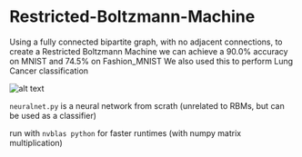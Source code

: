 # Restricted-Boltzmann-Machine
Using a fully connected bipartite graph, with no adjacent connections, to create a Restricted Boltzmann Machine we can achieve a 90.0% accuracy on MNIST and 74.5% on Fashion_MNIST
We also used this to perform Lung Cancer classification

![alt text](https://media.licdn.com/media-proxy/ext?w=800&h=800&f=none&hash=Cx2hAD9C9X%2FZxozEciHufaxDNYw%3D&ora=1%2CaFBCTXdkRmpGL2lvQUFBPQ%2CxAVta5g-0R6jnhodx1Ey9KGTqAGj6E5DQJHUA3L0CHH05IbfPWi_eMHfL-H0o0AUfihSjQA2Lru1EjSwFI69etvuKNpzgsPnJZb5aRUPbhU4hGUB_N88)

`neuralnet.py` is a neural network from scrath (unrelated to RBMs, but can be used as a classifier)

run with `nvblas python` for faster runtimes (with numpy matrix multiplication)